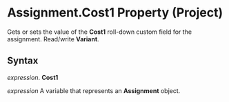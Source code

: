 
# Assignment.Cost1 Property (Project)

Gets or sets the value of the  **Cost1** roll-down custom field for the assignment. Read/write **Variant**.


## Syntax

 _expression_. **Cost1**

 _expression_ A variable that represents an **Assignment** object.

